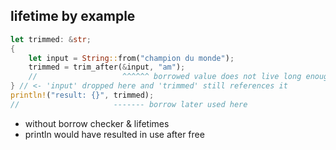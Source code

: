 ## lifetime by example


```rust
let trimmed: &str;
{
    let input = String::from("champion du monde");
    trimmed = trim_after(&input, "am");
    //                   ^^^^^^ borrowed value does not live long enough
} // <- 'input' dropped here and 'trimmed' still references it
println!("result: {}", trimmed);
//                     ------- borrow later used here
```

* without borrow checker & lifetimes
* println would have resulted in use after free